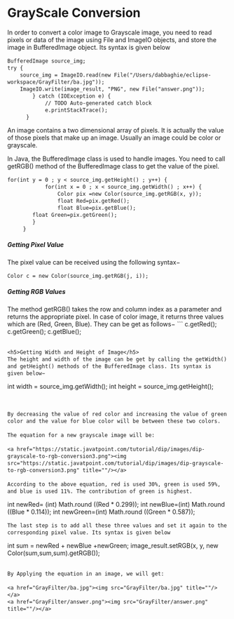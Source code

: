 # GrayScale Conversion


In order to convert a color image to Grayscale image, you need to read pixels or data of the image using File and ImageIO objects, and store the image in BufferedImage object. Its syntax is given below

```
BufferedImage source_img;
try {
	source_img = ImageIO.read(new File("/Users/dabbaghie/eclipse-workspace/GrayFilter/ba.jpg"));
	ImageIO.write(image_result, "PNG", new File("answer.png"));
		} catch (IOException e) {
			// TODO Auto-generated catch block
			e.printStackTrace();
      }
```

An image contains a two dimensional array of pixels. It is actually the value of those pixels that make up an image. Usually an image could be color or grayscale.

In Java, the BufferedImage class is used to handle images. You need to call getRGB() method of the BufferedImage class to get the value of the pixel.

```
for(int y = 0 ; y < source_img.getHeight() ; y++) {
			for(int x = 0 ; x < source_img.getWidth() ; x++) {
				Color pix =new Color(source_img.getRGB(x, y));
				float Red=pix.getRed();
				float Blue=pix.getBlue();
        float Green=pix.getGreen();
        }
     }
```
<h5>Getting Pixel Value</h5>
The pixel value can be received using the following syntax−

```
Color c = new Color(source_img.getRGB(j, i));
```
<h5>Getting RGB Values</h5>
The method getRGB() takes the row and column index as a parameter and returns the appropriate pixel. In case of color image, it returns three values which are (Red, Green, Blue). They can be get as follows−
```
c.getRed();
c.getGreen();
c.getBlue();

```

<h5>Getting Width and Height of Image</h5>
The height and width of the image can be get by calling the getWidth() and getHeight() methods of the BufferedImage class. Its syntax is given below−
```
int width = source_img.getWidth();
int height = source_img.getHeight();

```


By decreasing the value of red color and increasing the value of green color and the value for blue color will be between these two colors.

The equation for a new grayscale image will be:

<a href="https://static.javatpoint.com/tutorial/dip/images/dip-grayscale-to-rgb-conversion3.png"><img src="https://static.javatpoint.com/tutorial/dip/images/dip-grayscale-to-rgb-conversion3.png" title=""/></a>

According to the above equation, red is used 30%, green is used 59%, and blue is used 11%. The contribution of green is highest.
```
int newRed= (int) Math.round ((Red * 0.299));
int newBlue=(int) Math.round ((Blue * 0.114));
int newGreen=(int) Math.round ((Green * 0.587));
```
The last step is to add all these three values and set it again to the corresponding pixel value. Its syntax is given below 

```
int sum = newRed + newBlue +newGreen;
image_result.setRGB(x, y, new Color(sum,sum,sum).getRGB());
```

By Applying the equation in an image, we will get:

<a href="GrayFilter/ba.jpg"><img src="GrayFilter/ba.jpg" title=""/></a>
<a href="GrayFilter/answer.png"><img src="GrayFilter/answer.png" title=""/></a>

